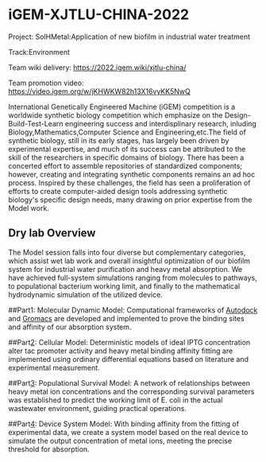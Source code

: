 # iGEM-XJTLU-CHINA-2022

Project: SolHMetal:Application of new biofilm in industrial water treatment

Track:Environment

Team wiki delivery: https://2022.igem.wiki/xjtlu-china/

Team promotion video: https://video.igem.org/w/jKHWKW82h13X16vyKK5NwQ


International Genetically Engineered Machine (iGEM) competition is a worldwide synthetic biology competition which emphasize on the Design-Build-Test-Learn engineering success and interdisplinary research, inluding Biology,Mathematics,Computer Science and Engineering,etc.The field of synthetic biology, still in its early stages, has largely been driven by experimental expertise, and much of its success can be attributed to the skill of the researchers in specific domains of biology. There has been a concerted effort to assemble repositories of standardized components; however, creating and integrating synthetic components remains an ad hoc process. Inspired by these challenges, the field has seen a proliferation of efforts to create computer-aided design tools addressing synthetic biology's specific design needs, many drawing on prior expertise from the Model work.


##  Dry lab Overview
The Model session falls into four diverse but complementary categories, which assist wet lab work and overall insightful optimization of our biofilm system for industrial water purification and heavy metal absorption. We have achieved full-system simulations ranging from molecules to pathways, to populational bacterium working limit, and finally to the mathematical hydrodynamic simulation of the utilized device.

##Part1: Molecular Dynamic Model: Computational frameworks of [Autodock](https://github.com/JiayiLi21/iGEM-XJTLU2022_Dry-Lab/tree/main/1) and [Gromacs](https://github.com/JiayiLi21/iGEM-XJTLU2022_Dry-Lab/tree/main/shMTMD8271) are developed and implemented to prove the binding sites and affinity of our absorption system.

##Part[2](https://github.com/JiayiLi21/iGEM-XJTLU2022_Dry-Lab/tree/main/Part2%20Cellular%20model): Cellular Model: Deterministic models of ideal IPTG concentration alter tac promoter activity and heavy metal binding affinity fitting are implemented using ordinary differential equations based on literature and experimental measurement.

##Part[3](https://github.com/JiayiLi21/iGEM-XJTLU2022_Dry-Lab/tree/main/Part3Population%20Survival%20Model): Populational Survival Model: A network of relationships between heavy metal ion concentrations and the corresponding survival parameters was established to predict the working limit of E. coli in the actual wastewater environment, guiding practical operations.

##Part[4](https://github.com/JiayiLi21/iGEM-XJTLU2022_Dry-Lab/tree/main/Part4%20system%20model): Device System Model: With binding affinity from the fitting of experimental data, we create a system model based on the real device to simulate the output concentration of metal ions, meeting the precise threshold for absorption.



